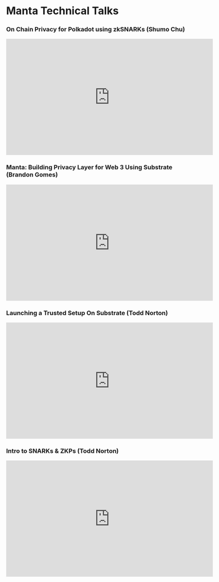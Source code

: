 # Manta Technical Talks

### On Chain Privacy for Polkadot using zkSNARKs (Shumo Chu)

<iframe width="560" height="315" src="https://www.youtube.com/embed/Ayelscjnx2E" title="YouTube video player" frameborder="0" allow="accelerometer; autoplay; clipboard-write; encrypted-media; gyroscope; picture-in-picture; web-share" allowfullscreen></iframe>

### Manta: Building Privacy Layer for Web 3 Using Substrate (Brandon Gomes)

<iframe width="560" height="315" src="https://www.youtube.com/embed/Jjxrb1mkb4Q" title="YouTube video player" frameborder="0" allow="accelerometer; autoplay; clipboard-write; encrypted-media; gyroscope; picture-in-picture; web-share" allowfullscreen></iframe>

### Launching a Trusted Setup On Substrate (Todd Norton)

<iframe width="560" height="315" src="https://www.youtube.com/embed/Ab_pV8rt92Y" title="YouTube video player" frameborder="0" allow="accelerometer; autoplay; clipboard-write; encrypted-media; gyroscope; picture-in-picture; web-share" allowfullscreen></iframe>

### Intro to SNARKs & ZKPs (Todd Norton)

<iframe width="560" height="315" src="https://www.youtube.com/embed/rcm_WNBCbVU" title="YouTube video player" frameborder="0" allow="accelerometer; autoplay; clipboard-write; encrypted-media; gyroscope; picture-in-picture; web-share" allowfullscreen></iframe>